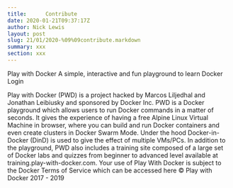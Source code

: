 ```yaml
---
title: 		Contribute
date: 2020-01-21T09:37:17Z
author: Nick Lewis
layout: post
slug: 21/01/2020-%09%09contribute.markdown
summary: xxx
section: xxx
---
```



Play with Docker
A simple, interactive and fun playground to learn Docker
Login 

Play with Docker (PWD) is a project hacked by Marcos Liljedhal and Jonathan Leibiusky and sponsored by Docker Inc.
PWD is a Docker playground which allows users to run Docker commands in a matter of seconds. It gives the experience of having a free Alpine Linux Virtual Machine in browser, where you can build and run Docker containers and even create clusters in Docker Swarm Mode. Under the hood Docker-in-Docker (DinD) is used to give the effect of multiple VMs/PCs. In addition to the playground, PWD also includes a training site composed of a large set of Docker labs and quizzes from beginner to advanced level available at training.play-with-docker.com.
Your use of Play With Docker is subject to the Docker Terms of Service which can be accessed here
© Play with Docker 2017 - 2019
